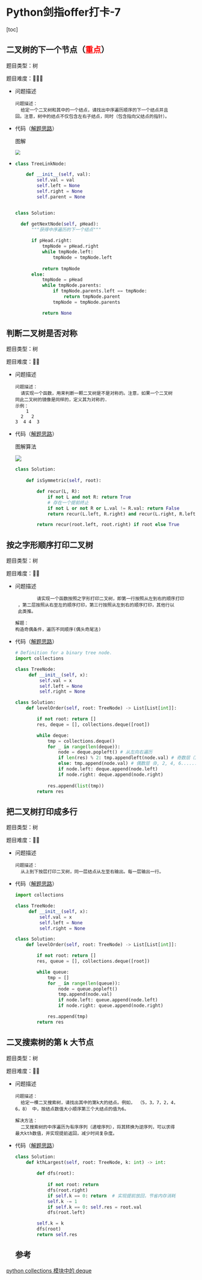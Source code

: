 # Python剑指offer打卡-7

[toc]

## 二叉树的下一个节点（<font color = red>重点</font>）

题目类型：树

题目难度：:star2::star2::star2:

- 问题描述

  ```
  问题描述：
  	给定一个二叉树和其中的一个结点，请找出中序遍历顺序的下一个结点并且
  回。注意，树中的结点不仅包含左右子结点，同时（包含指向父结点的指针）。
  ```

- 代码（[解题思路](https://blog.nowcoder.net/n/d3cb177d45804e87bba90b325321d43c)）

  图解

  <img src="./imgs/中序遍历.png" style="zoom:80%;" />

- ```python
  class TreeLinkNode:
  
      def __init__(self, val):
          self.val = val
          self.left = None
          self.right = None
          self.parent = None
  
  
  class Solution:
  
  	def getNextNode(self, pHead):
  		"""获得中序遍历的下一个结点"""
  		
  		if pHead.right:
  			tmpNode = pHead.right
  			while tmpNode.left:
  				tmpNode = tmpNode.left
  			
  			return tmpNode
  		else:
  			tmpNode = pHead
  			while tmpNode.parents:
  				if tmpNode.parents.left == tmpNode:
  					return tmpNode.parent
  				tmpNode = tmpNode.parents
  
  			return None
  ```

## 判断二叉树是否对称

题目类型：树

题目难度：:star2::star2:

- 问题描述

  ```
  问题描述：
  	请实现一个函数，用来判断一颗二叉树是不是对称的。注意，如果一个二叉树
  同此二叉树的镜像是同样的，定义其为对称的.
  示例：
      1
    2   2
  3  4 4  3
  ```

- 代码（[解题思路](https://leetcode-cn.com/problems/dui-cheng-de-er-cha-shu-lcof/solution/mian-shi-ti-28-dui-cheng-de-er-cha-shu-di-gui-qing/)）

  图解算法
  
  ![](./imgs/31.png)
  
  ```python
  class Solution:
      
      def isSymmetric(self, root):
  
          def recur(L, R):
              if not L and not R: return True
              # 存在一个提前终止
              if not L or not R or L.val != R.val: return False
              return recur(L.left, R.right) and recur(L.right, R.left)
  
          return recur(root.left, root.right) if root else True
  ```

## 按之字形顺序打印二叉树

题目类型：树

题目难度：:star2::star2:

- 问题描述

  ```
          请实现一个函数按照之字形打印二叉树，即第一行按照从左到右的顺序打印
   ，第二层按照从右至左的顺序打印，第三行按照从左到右的顺序打印，其他行以
   此类推。
   
  解题：
  构造奇偶条件，遍历不同顺序(偶头奇尾法)
  ```

- 代码（[解题思路](https://leetcode-cn.com/problems/cong-shang-dao-xia-da-yin-er-cha-shu-iii-lcof/solution/mian-shi-ti-32-iii-cong-shang-dao-xia-da-yin-er--3/)）

  ```python
  # Definition for a binary tree node.
  import collections
  
  class TreeNode:
       def __init__(self, x):
           self.val = x
           self.left = None
           self.right = None
  
  class Solution:
      def levelOrder(self, root: TreeNode) -> List[List[int]]:
  
          if not root: return []
          res, deque = [], collections.deque([root])
  
          while deque:
              tmp = collections.deque()
              for _ in range(len(deque)):
                  node = deque.popleft() # 从左向右遍历
                  if len(res) % 2: tmp.appendleft(node.val) # 奇数层（1, 3., 5......）,队列首部,从右向左
                  else: tmp.append(node.val) # 偶数层（0, 2, 4, 6......），队列尾部
                  if node.left: deque.append(node.left)
                  if node.right: deque.append(node.right)
              
              res.append(list(tmp))
          return res
  ```

## 把二叉树打印成多行

题目类型：树

题目难度：:star2::star2:

- 问题描述

  ```
  问题描述：
  	从上到下按层打印二叉树，同一层结点从左至右输出。每一层输出一行。
  ```

- 代码（[解题思路](https://leetcode-cn.com/problems/cong-shang-dao-xia-da-yin-er-cha-shu-ii-lcof/solution/mian-shi-ti-32-ii-cong-shang-dao-xia-da-yin-er-c-5/)）

  ```python
  import collections
  
  class TreeNode:
       def __init__(self, x):
           self.val = x
           self.left = None
           self.right = None
  
  class Solution:
      def levelOrder(self, root: TreeNode) -> List[List[int]]:
  
          if not root: return []
          res, queue = [], collections.deque([root])
  
          while queue:
              tmp = []
              for _ in range(len(queue)):
                  node = queue.popleft()
                  tmp.append(node.val)
                  if node.left: queue.append(node.left)
                  if node.right: queue.append(node.right)
  
              res.append(tmp)
          return res
  ```

## 二叉搜索树的第 k 大节点

题目类型：树

题目难度：:star2::star2:

- 问题描述

  ```
  问题描述：
  	给定一棵二叉搜索树，请找出其中的第k大的结点。例如， （5，3，7，2，4，
  6，8） 中，按结点数值大小顺序第三个大结点的值为6。
  
  解决方法：
  	二叉搜索树的中序遍历为有序序列（递增序列），将其转换为逆序列，可以求得
  最大kth数值，并实现提前返回，减少时间复杂度。
  ```

- 代码（[解题思路](https://leetcode-cn.com/problems/er-cha-sou-suo-shu-de-di-kda-jie-dian-lcof/solution/mian-shi-ti-54-er-cha-sou-suo-shu-de-di-k-da-jie-d/)）

  ```python
  class Solution:
      def kthLargest(self, root: TreeNode, k: int) -> int:
          
          def dfs(root):
              
              if not root: return
              dfs(root.right)
              if self.k == 0: return  # 实现提前放回，节省内存消耗
              self.k -= 1
              if self.k == 0: self.res = root.val
              dfs(root.left)
  
          self.k = k
          dfs(root)
          return self.res
  ```

  ## 参考

[python collections 模块中的 deque](https://blog.csdn.net/HappyRocking/article/details/80058623?utm_medium=distribute.pc_relevant.none-task-blog-BlogCommendFromMachineLearnPai2-2.control&depth_1-utm_source=distribute.pc_relevant.none-task-blog-BlogCommendFromMachineLearnPai2-2.control)